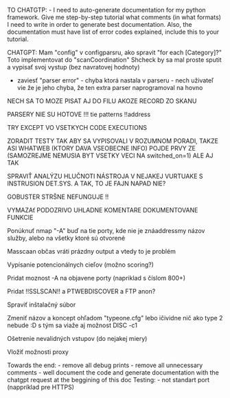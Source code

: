 TO CHATGTP:
    - I need to auto-generate documentation for my python framework. Give me step-by-step tutorial what comments (in what formats) I need to write in order to generate best documentation. Also, the documentation must have list of error codes explained, include this to your tutorial.


CHATGPT: Mam "config" v configparsru, ako spravit "for each [Category]?"
Toto implementovat do "scanCoordination"
Shcheck by sa mal proste sputit a vypisať svoj vystup (bez navratovej hodnoty)


- zaviesť "parser error" - chyba ktorá nastala v parseru - nech uživateľ vie že je jeho chyba, že ten extra parser naprogramoval na hovno

NECH SA TO MOZE PISAT AJ DO FILU AKOZE RECORD ZO SKANU 

PARSERY NIE SU HOTOVE !!! tie patterns !!address

TRY EXCEPT VO VSETKYCH CODE EXECUTIONS

ZORADIT TESTY TAK ABY SA VYPISOVALI V ROZUMNOM PORADI, TAKZE ASI WHATWEB (KTORY DAVA VSEOBECNE INFO) POJDE PRVY ZE (SAMOZREJME NEMUSIA BYT VSETKY VECI NA switched_on=1) ALE AJ TAK

SPRAVIŤ ANALÝZU HLUČNOTI NÁSTROJA V NEJAKEJ VURTUAKE S INSTRUSION DET.SYS. A TAK, TO JE FAJN NAPAD NIE?

GOBUSTER STRŠNE NEFUNGUJE !!

VYMAZAť PODOZRIVO UHLADNE KOMENTARE DOKUMENTOVANE FUNKCIE

Ponúknuť nmap "-A" buď na tie porty, kde nie je znáaddressmy názov služby, alebo na všetky ktoré sú otvorené

Masscaan občas vráti prázdny output a vtedy to je problém


Vypísanie potencionálnych cieľov (možno scoring?)

Pridat moznost -A na objavene porty (napriklad s číslom 800+)

Pridat !!SSLSCAN!! a PTWEBDISCOVER a FTP anon?

Spraviť inštalačný súbor

Zmeniť názov a koncept ohľadom "typeone.cfg" lebo ičividne nič ako type 2 nebude :D s tým sa viaže aj možnost DISC -c1

Ošetrenie nevalidných vstupov (do nejakej miery)

Vložiť možnosti proxy 


Towards the end:
    - remove all debug prints
    - remove all unnecessary comments
    - well document the code and generate documentation with the chatgpt request at the beggining of this doc
Testing:
     - not standart port (nappríklad pre HTTPS)

